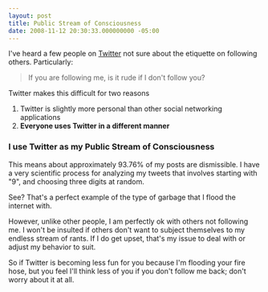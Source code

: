 ```yaml
---
layout: post
title: Public Stream of Consciousness
date: 2008-11-12 20:30:33.000000000 -05:00
---
```

I've heard a few people on [Twitter](http://twitter.com/) not sure about the etiquette on following others. Particularly:

> If you are following me, is it rude if I don't follow you?

Twitter makes this difficult for two reasons

1. Twitter is slightly more personal than other social networking applications
1. **Everyone uses Twitter in a different manner**

### I use Twitter as my Public Stream of Consciousness ###

This means about approximately 93.76% of my posts are dismissible. I have a very scientific process for analyzing my tweets that involves starting with "9", and choosing three digits at random.

See? That's a perfect example of the type of garbage that I flood the internet with.

However, unlike other people, I am perfectly ok with others not following me. I won't be insulted if others don't want to subject themselves to my endless stream of rants. If I do get upset, that's my issue to deal with or adjust my behavior to suit.

So if Twitter is becoming less fun for you because I'm flooding your fire hose, but you feel I'll think less of you if you don't follow me back; don't worry about it at all.

